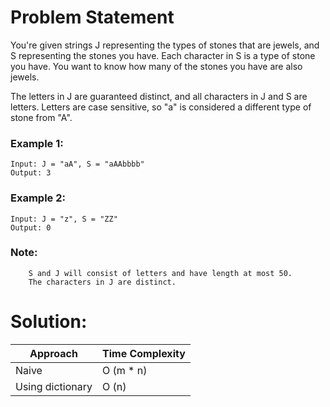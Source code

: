# Problem Statement

You're given strings J representing the types of stones that are jewels, and S representing the stones you have.  Each character in S is a type of stone you have.  You want to know how many of the stones you have are also jewels.

The letters in J are guaranteed distinct, and all characters in J and S are letters. Letters are case sensitive, so "a" is considered a different type of stone from "A".


### Example 1:

```
Input: J = "aA", S = "aAAbbbb"
Output: 3
```

### Example 2:

```
Input: J = "z", S = "ZZ"
Output: 0
```

### Note:

```
    S and J will consist of letters and have length at most 50.
    The characters in J are distinct.
```


# Solution:

| Approach | Time Complexity |
|----------|:----------------|
| Naive    |  O (m * n)      |
| Using dictionary | O (n) |

